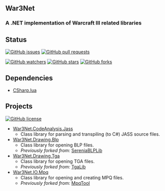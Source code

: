 ## War3Net
### A .NET implementation of Warcraft III related libraries

## Status

[![GitHub issues](https://img.shields.io/github/issues/Drake53/War3Net.svg)](https://github.com/Drake53/War3Net/issues)
[![GitHub pull requests](https://img.shields.io/github/issues-pr/Drake53/War3Net.svg)](https://github.com/Drake53/War3Net/pulls)

[![GitHub watchers](https://img.shields.io/github/watchers/Drake53/War3Net.svg)](https://github.com/Drake53/War3Net/watchers)
[![GitHub stars](https://img.shields.io/github/stars/Drake53/War3Net.svg)](https://github.com/Drake53/War3Net/stargazers)
[![GitHub forks](https://img.shields.io/github/forks/Drake53/War3Net.svg)](https://github.com/Drake53/War3Net/network)

## Dependencies

- [CSharp.lua](https://github.com/Drake53/CSharp.lua)

## Projects

[![GitHub license](https://img.shields.io/github/license/Drake53/War3Net.svg)](https://github.com/Drake53/War3Net/blob/master/LICENSE)

- [War3Net.CodeAnalysis.Jass](https://github.com/Drake53/War3Net/tree/master/src/War3Net.CodeAnalysis.Jass)
    - Class library for parsing and transpiling (to C#) JASS source files.
- [War3Net.Drawing.Blp](https://github.com/Drake53/War3Net/tree/master/src/War3Net.Drawing.Blp)
    - Class library for opening BLP files.
    - *Previously forked from:* [SereniaBLPLib](https://github.com/WoW-Tools/SereniaBLPLib)
- [War3Net.Drawing.Tga](https://github.com/Drake53/War3Net/tree/master/src/War3Net.Drawing.Tga)
    - Class library for opening TGA files.
    - *Previously forked from:* [TgaLib](https://github.com/shns/TgaLib)
- [War3Net.IO.Mpq](https://github.com/Drake53/War3Net/tree/master/src/War3Net.IO.Mpq)
    - Class library for opening and creating MPQ files.
    - *Previously forked from:* [MpqTool](https://github.com/hazzik/MpqTool)
